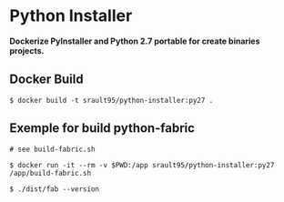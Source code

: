 # Python Installer

**Dockerize PyInstaller and Python 2.7 portable for create binaries projects.**

## Docker Build

```
$ docker build -t srault95/python-installer:py27 .
```

## Exemple for build python-fabric

```
# see build-fabric.sh

$ docker run -it --rm -v $PWD:/app srault95/python-installer:py27 /app/build-fabric.sh

$ ./dist/fab --version
```
